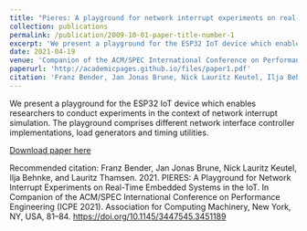 ```yaml
---
title: "Pieres: A playground for network interrupt experiments on real-time embedded systems in the iot."
collection: publications
permalink: /publication/2009-10-01-paper-title-number-1
excerpt: 'We present a playground for the ESP32 IoT device which enables researchers to conduct experiments in the context of network interrupt simulation. The playground comprises different network interface controller implementations, load generators and timing utilities.'
date: 2021-04-19
venue: 'Companion of the ACM/SPEC International Conference on Performance Engineering (ICPE 2021)'
paperurl: 'http://academicpages.github.io/files/paper1.pdf'
citation: 'Franz Bender, Jan Jonas Brune, Nick Lauritz Keutel, Ilja Behnke, and Lauritz Thamsen. 2021. PIERES: A Playground for Network Interrupt Experiments on Real-Time Embedded Systems in the IoT. In Companion of the ACM/SPEC International Conference on Performance Engineering (ICPE 2021). Association for Computing Machinery, New York, NY, USA, 81–84. https://doi.org/10.1145/3447545.3451189'
---
```

We present a playground for the ESP32 IoT device which enables researchers to conduct experiments in the context of network interrupt simulation. The playground comprises different network interface controller implementations, load generators and timing utilities.

[Download paper here](http://academicpages.github.io/files/paper1.pdf)

Recommended citation: Franz Bender, Jan Jonas Brune, Nick Lauritz Keutel, Ilja Behnke, and Lauritz Thamsen. 2021. PIERES: A Playground for Network Interrupt Experiments on Real-Time Embedded Systems in the IoT. In Companion of the ACM/SPEC International Conference on Performance Engineering (ICPE 2021). Association for Computing Machinery, New York, NY, USA, 81–84. https://doi.org/10.1145/3447545.3451189